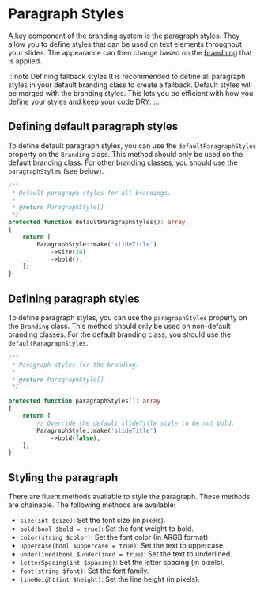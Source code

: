 # Paragraph Styles

A key component of the branding system is the paragraph styles. They allow you to define styles that can be used on text
elements throughout your slides. The appearance can then change based on the [brandning](/branding/intro) that is
applied.

:::note Defining fallback styles
It is recommended to define all paragraph styles in your default branding class to create a fallback. Default styles
will be merged with the branding styles. This lets you be efficient with how you define your styles and keep your code
DRY.
:::

## Defining default paragraph styles

To define default paragraph styles, you can use the `defaultParagraphStyles` property on the `Branding` class. This
method should only be used on the default branding class. For other branding classes, you should use
the `paragraphStyles` (see below).

```php
/**
 * Default paragraph styles for all brandings.
 *
 * @return ParagraphStyle[]
 */
protected function defaultParagraphStyles(): array
{
    return [
        ParagraphStyle::make('slideTitle')
            ->size(24)
            ->bold(),
    ];
}
```

## Defining paragraph styles

To define paragraph styles, you can use the `paragraphStyles` property on the `Branding` class. This method should only
be used on non-default branding classes. For the default branding class, you should use the `defaultParagraphStyles`.

```php
/**
 * Paragraph styles for the branding.
 *
 * @return ParagraphStyle[]
 */

protected function paragraphStyles(): array
{
    return [
        // Override the default slideTitle style to be not bold.
        ParagraphStyle::make('slideTitle')
            ->bold(false),
    ];
}
```

## Styling the paragraph

There are fluent methods available to style the paragraph. These methods are chainable. The following methods are
available:

- `size(int $size)`: Set the font size (in pixels).
- `bold(bool $bold = true)`: Set the font weight to bold.
- `color(string $color)`: Set the font color (in ARGB format).
- `uppercase(bool $uppercase = true)`: Set the text to uppercase.
- `underlined(bool $underlined = true)`: Set the text to underlined.
- `letterSpacing(int $spacing)`: Set the letter spacing (in pixels).
- `font(string $font)`: Set the font family.
- `lineHeight(int $height)`: Set the line height (in pixels).
